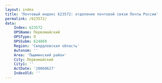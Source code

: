 ```yaml
---
layout: index
title: 'Почтовый индекс 623572: отделение почтовой связи Почты России'
permalink: /623572/
data:
    Index: 623572
    OPSName: Первомайский
    OPSType: О
    OPSSubm: 624869
    Region: 'Свердловская область'
    Autonom: ''
    Area: 'Пышминский район'
    City: Первомайский
    City1: ''
    ActDate: '20060627'
    IndexOld: ''
---
```


